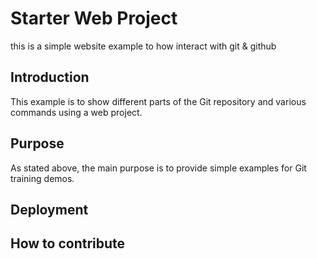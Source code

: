 # Starter Web Project
this is a simple website example to how interact with git & github
## Introduction
This example is to show different parts of the Git repository and various commands using a web project.
## Purpose
As stated above, the main purpose is to provide simple examples for Git training demos.
## Deployment

## How to contribute